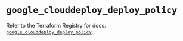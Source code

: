 # `google_clouddeploy_deploy_policy`

Refer to the Terraform Registry for docs: [`google_clouddeploy_deploy_policy`](https://registry.terraform.io/providers/hashicorp/google/6.31.0/docs/resources/clouddeploy_deploy_policy).
